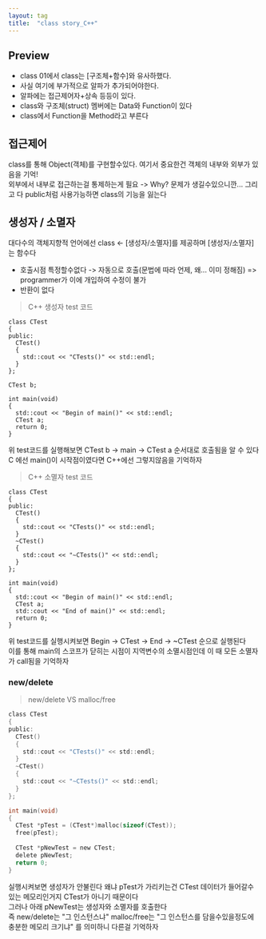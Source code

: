 ```yaml
---
layout: tag
title:  "class story_C++"
---
```


## Preview

- class 01에서 class는 [구조체+함수]와 유사하했다. <br>
- 사실 여기에 부가적으로 알파가 추가되어야한다. <br>
- 알파에는 접근제어자+상속 등등이 있다. <br>
- class와 구조체(struct) 멤버에는 Data와 Function이 있다 <br>
- class에서 Function을 Method라고 부른다 <br>

## 접근제어

class를 통해 Object(객체)를 구현할수있다. 여기서 중요한건 객체의 내부와 외부가 있음을 기억! <br>
외부에서 내부로 접근하는걸 통제하는게 필요 -> Why? 문제가 생길수있으니깐... 그리고 다 public처럼 사용가능하면 class의 기능을 잃는다 <br>

## 생성자 / 소멸자

대다수의 객체지향적 언어에선 class <- [생성자/소멸자]를 제공하며 [생성자/소멸자]는 함수다

- 호출시점 특정할수없다 -> 자동으로 호출(문법에 따라 언제, 왜... 이미 정해짐) => programmer가 이에 개입하여 수정이 불가
- 반환이 없다
>C++ 생성자 test 코드
```생성자
class CTest
{
public:
  CTest()
  {
    std::cout << "CTests()" << std::endl;
  }
};

CTest b;

int main(void)
{
  std::cout << "Begin of main()" << std::endl;
  CTest a;
  return 0;
}
```
위 test코드를 실행해보면 CTest b -> main -> CTest a 순서대로 호출됨을 알 수 있다 <br>
C 에선 main()이 시작점이였다면 C++에선 그렇지않음을 기억하자 <br>
>C++ 소멸자 test 코드
```소멸자
class CTest
{
public:
  CTest()
  {
    std::cout << "CTests()" << std::endl;
  }
  ~CTest()
  {
    std::cout << "~CTests()" << std::endl;
  }
};

int main(void)
{
  std::cout << "Begin of main()" << std::endl;
  CTest a;
  std::cout << "End of main()" << std::endl;
  return 0;
}
```
위 test코드를 실행시켜보면 Begin -> CTest -> End -> ~CTest 순으로 실행된다 <br>
이를 통해 main의 스코프가 닫히는 시점이 지역변수의 소멸시점인데 이 때 모든 소멸자가 call됨을 기억하자 <br>

### new/delete
>new/delete VS malloc/free
```C malloc/free 예시
class CTest
{
public:
  CTest()
  {
    std::cout << "CTests()" << std::endl;
  }
  ~CTest()
  {
    std::cout << "~CTests()" << std::endl;
  }
};

int main(void)
{
  CTest *pTest = (CTest*)malloc(sizeof(CTest));
  free(pTest);
  
  CTest *pNewTest = new CTest;
  delete pNewTest;
  return 0;
}
```
실행시켜보면 생성자가 안불린다 왜냐 pTest가 가리키는건 CTest 데이터가 들어갈수있는 메모리인거지 CTest가 아니기 때문이다 <br>
그러나 아래 pNewTest는 생성자와 소멸자를 호출한다 <br>
즉 new/delete는 "그 인스턴스냐" malloc/free는 "그 인스턴스를 담을수있을정도에 충분한 메모리 크기냐" 를 의미하니 다른걸 기억하자 <br>
